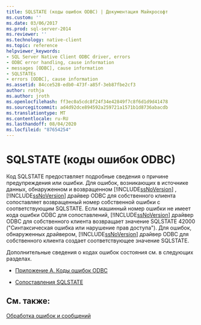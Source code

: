 ```yaml
---
title: SQLSTATE (коды ошибок ODBC) | Документация Майкрософт
ms.custom: ''
ms.date: 03/06/2017
ms.prod: sql-server-2014
ms.reviewer: ''
ms.technology: native-client
ms.topic: reference
helpviewer_keywords:
- SQL Server Native Client ODBC driver, errors
- ODBC error handling, cause information
- messages [ODBC], cause information
- SQLSTATEs
- errors [ODBC], cause information
ms.assetid: 84cce528-edb0-473f-a85f-3eb87fbe2cf3
author: rothja
ms.author: jroth
ms.openlocfilehash: ff3ec0a5cdc8f24f34e42849f7c8f6d1d9d41478
ms.sourcegitcommit: ad4d92dce894592a259721a1571b1d8736abacdb
ms.translationtype: MT
ms.contentlocale: ru-RU
ms.lasthandoff: 08/04/2020
ms.locfileid: "87654254"
---
```

# <a name="sqlstate-odbc-error-codes"></a>SQLSTATE (коды ошибок ODBC)
  Код SQLSTATE предоставляет подробные сведения о причине предупреждения или ошибки. Для ошибок, возникающих в источнике данных, обнаруженном и возвращенном [!INCLUDE[ssNoVersion](../../includes/ssnoversion-md.md)] , [!INCLUDE[ssNoVersion](../../includes/ssnoversion-md.md)] драйвер ODBC для собственного клиента сопоставляет возвращенный номер собственной ошибки с соответствующим SQLSTATE. Если машинный номер ошибки не имеет кода ошибки ODBC для сопоставлений, [!INCLUDE[ssNoVersion](../../includes/ssnoversion-md.md)] драйвер ODBC для собственного клиента возвращает значение SQLSTATE 42000 ("Синтаксическая ошибка или нарушение прав доступа"). Для ошибок, обнаруженных драйвером, [!INCLUDE[ssNoVersion](../../includes/ssnoversion-md.md)] драйвер ODBC для собственного клиента создает соответствующее значение SQLSTATE.  
  
 Дополнительные сведения о кодах ошибок состояния см. в следующих разделах.  
  
-   [Приложение А. Коды ошибок ODBC](https://go.microsoft.com/fwlink/?LinkId=89356)  
  
-   [Сопоставления SQLSTATE](https://go.microsoft.com/fwlink/?LinkId=89355)  
  
## <a name="see-also"></a>См. также:  
 [Обработка ошибок и сообщений](handling-errors-and-messages.md)  
  
  
